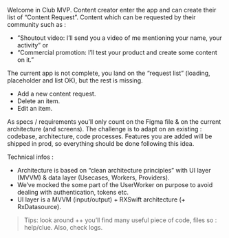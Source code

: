 Welcome in Club MVP. Content creator enter the app and can create their list of “Content Request”. Content which can be requested by their community such as :
* ”Shoutout video: I’ll send you a video of me mentioning your name, your activity” or
* “Commercial promotion: I’ll test your product and create some content on it.”

The current app is not complete, you land on the “request list” (loading, placeholder and list OK), but the rest is missing.
* Add a new content request.
* Delete an item.
* Edit an item.

As specs / requirements you’ll only count on the Figma file & on the current architecture (and screens). The challenge is to adapt on an existing : codebase, architecture, code processes. Features you are added will be shipped in prod, so everything should be done following this idea.

Technical infos :
* Architecture is based on “clean architecture principles” with UI layer (MVVM) & data layer (Usecases, Workers, Providers).
* We’ve mocked the some part of the UserWorker on purpose to avoid dealing with authentication, tokens etc.
* UI layer is a MVVM (input/output) + RXSwift architecture (+ RxDatasource).

>Tips: look around ++ you’ll find many useful piece of code, files so : help/clue. Also, check logs.
